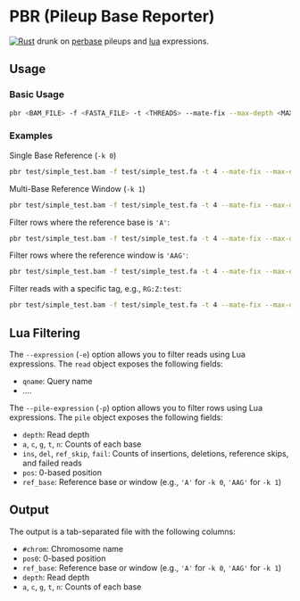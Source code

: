 # PBR (Pileup Base Reporter)

[![Rust](https://github.com/brentp/pbr/actions/workflows/rust.yml/badge.svg)](https://github.com/brentp/pbr/actions/workflows/rust.yml)
drunk on [perbase](https://github.com/sstadick/perbase) pileups and [lua](https://github.com/khvzak/mlua/) expressions.

## Usage

### Basic Usage

```bash
pbr <BAM_FILE> -f <FASTA_FILE> -t <THREADS> --mate-fix --max-depth <MAX_DEPTH> -k <FLANKING>
```

### Examples

Single Base Reference (`-k 0`)

```bash
pbr test/simple_test.bam -f test/simple_test.fa -t 4 --mate-fix --max-depth 500000 -k 0
```

Multi-Base Reference Window (`-k 1`)

```bash
pbr test/simple_test.bam -f test/simple_test.fa -t 4 --mate-fix --max-depth 500000 -k 1
```

Filter rows where the reference base is `'A'`:

```bash
pbr test/simple_test.bam -f test/simple_test.fa -t 4 --mate-fix --max-depth 500000 -k 0 --pile-expression "return pile.ref_base == 'A'"
```

Filter rows where the reference window is `'AAG'`:

```bash
pbr test/simple_test.bam -f test/simple_test.fa -t 4 --mate-fix --max-depth 500000 -k 1 --pile-expression "return pile.ref_base == 'AAG'"
```

Filter reads with a specific tag, e.g., `RG:Z:test`:

```bash
pbr test/simple_test.bam -f test/simple_test.fa -t 4 --mate-fix --max-depth 500000 -k 0 --pile-expression "return read:tag('RG') == 'test'"
```

## Lua Filtering

The `--expression` (`-e`) option allows you to filter reads using Lua expressions. The `read` object exposes the following fields:

- `qname`: Query name
- ....

The `--pile-expression` (`-p`) option allows you to filter rows using Lua expressions. The `pile` object exposes the following fields:

- `depth`: Read depth
- `a`, `c`, `g`, `t`, `n`: Counts of each base
- `ins`, `del`, `ref_skip`, `fail`: Counts of insertions, deletions, reference skips, and failed reads
- `pos`: 0-based position
- `ref_base`: Reference base or window (e.g., `'A'` for `-k 0`, `'AAG'` for `-k 1`)

## Output

The output is a tab-separated file with the following columns:

- `#chrom`: Chromosome name
- `pos0`: 0-based position
- `ref_base`: Reference base or window (e.g., `'A'` for `-k 0`, `'AAG'` for `-k 1`)
- `depth`: Read depth
- `a`, `c`, `g`, `t`, `n`: Counts of each base
